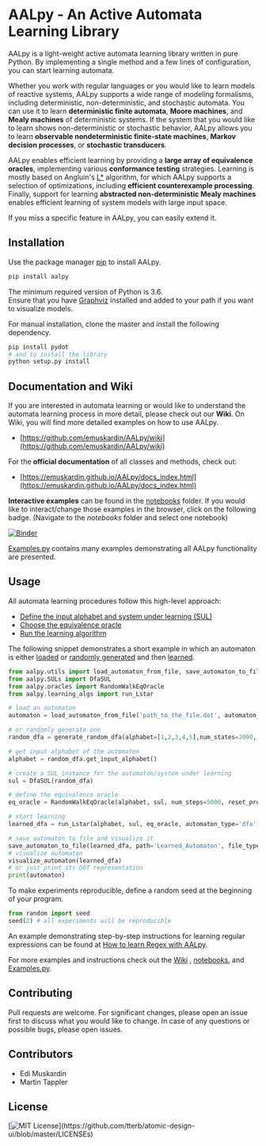 # AALpy - An Active Automata Learning Library

AALpy is a light-weight active automata learning library written in pure Python. 
By implementing a single method and a few lines of 
configuration, you can start learning automata. 

Whether you work with regular languages or you would like to learn models of 
reactive systems, AALpy supports a wide range of modeling formalisms, including 
deterministic, non-deterministic, and stochastic automata. 
You can use it to learn **deterministic finite automata**, **Moore machines**, 
and **Mealy machines** of deterministic systems. 
If the system that you would like to learn shows non-deterministic or
stochastic behavior, AALpy allows you to learn **observable
nondeterministic finite-state machines**, **Markov decision processes**, 
or **stochastic transducers**.

AALpy enables efficient learning by providing a **large array of equivalence oracles**, implementing various **conformance testing** strategies. Learning 
is mostly based on Angluin's [L*](https://people.eecs.berkeley.edu/~dawnsong/teaching/s10/papers/angluin87.pdf) algorithm, for which AALpy supports a 
selection of optimizations, including **efficient counterexample processing**.
Finally, support for learning **abstracted non-deterministic Mealy machines** 
enables efficient learning of system models with large input space. 

If you miss a specific feature in AALpy, you can easily extend it. 

## Installation

Use the package manager [pip](https://pip.pypa.io/en/stable/) to install AALpy.
```bash
pip install aalpy
```
The minimum required version of Python is 3.6.  
Ensure that you have [Graphviz](https://graphviz.org/) installed and added to your path if you want to visualize models.

For manual installation, clone the master and install the following dependency.
```bash
pip install pydot
# and to install the library
python setup.py install
```

## Documentation and Wiki

If you are interested in automata learning or would like to understand the automata learning process in more detail,
please check out our **Wiki**. On Wiki, you will find more detailed examples on how to use AALpy.
- [https://github.com/emuskardin/AALpy/wiki](https://github.com/emuskardin/AALpy/wiki)

For the **official documentation** of all classes and methods, check out:
- [https://emuskardin.github.io/AALpy/docs_index.html](https://emuskardin.github.io/AALpy/docs_index.html)

**Interactive examples** can be found in the [notebooks](https://github.com/emuskardin/AALpy/tree/master/notebooks) folder.
If you would like to interact/change those examples in the browser, click on the following badge. (Navigate to the _notebooks_ folder and select one notebook)

[![Binder](https://notebooks.gesis.org/binder/badge_logo.svg)](https://notebooks.gesis.org/binder/v2/gh/emuskardin/AALpy/master)

[Examples.py](https://github.com/emuskardin/AALpy/blob/master/Examples.py) contains many examples demonstrating all AALpy functionality are presented. 

## Usage

All automata learning procedures follow this high-level approach:
- [Define the input alphabet and system under learning (SUL)](https://github.com/emuskardin/AALpy/wiki/SUL-Interface,-or-How-to-Learn-Your-Systems)
- [Choose the equivalence oracle](https://github.com/emuskardin/AALpy/wiki/Equivalence-Oracles)
- [Run the learning algorithm](https://github.com/emuskardin/AALpy/wiki/Setting-Up-Learning)

The following snippet demonstrates a short example in which an automaton is either [loaded](https://github.com/emuskardin/AALpy/wiki/Loading,Saving,-Syntax-and-Visualization-of-Automata) or [randomly generated](https://github.com/emuskardin/AALpy/wiki/Generation-of-Random-Automata) and then [learned](https://github.com/emuskardin/AALpy/wiki/Setting-Up-Learning).
```python
from aalpy.utils import load_automaton_from_file, save_automaton_to_file, visualize_automaton, generate_random_dfa
from aalpy.SULs import DfaSUL
from aalpy.oracles import RandomWalkEqOracle
from aalpy.learning_algs import run_Lstar

# load an automaton
automaton = load_automaton_from_file('path_to_the_file.dot', automaton_type='dfa')

# or randomly generate one
random_dfa = generate_random_dfa(alphabet=[1,2,3,4,5],num_states=2000, num_accepting_states=200)

# get input alphabet of the automaton
alphabet = random_dfa.get_input_alphabet()

# create a SUL instance for the automaton/system under learning
sul = DfaSUL(random_dfa)

# define the equivalence oracle
eq_oracle = RandomWalkEqOracle(alphabet, sul, num_steps=5000, reset_prob=0.09)

# start learning
learned_dfa = run_Lstar(alphabet, sul, eq_oracle, automaton_type='dfa')

# save automaton to file and visualize it
save_automaton_to_file(learned_dfa, path='Learned_Automaton', file_type='dot')
# visualize automaton
visualize_automaton(learned_dfa)
# or just print its DOT representation
print(automaton)
```

To make experiments reproducible, define a random seed at the beginning of your program.
```Python
from random import seed
seed(2) # all experiments will be reproducible
```

An example demonstrating step-by-step instructions for learning regular expressions can be found at [How to learn Regex with AALpy](https://github.com/emuskardin/AALpy/wiki/SUL-Interface%2C-or-How-to-Learn-Your-Systems/_edit#example---regexsul).

For more examples and instructions check out the [Wiki](https://github.com/emuskardin/AALpy/wiki
) , [notebooks](https://github.com/emuskardin/AALpy/tree/master/notebooks), and [Examples.py](https://github.com/emuskardin/AALpy/blob/master/Examples.py).

## Contributing
Pull requests are welcome. For significant changes, please open an issue first to discuss what you would like to change.
In case of any questions or possible bugs, please open issues.

## Contributors
- Edi Muskardin
- Martin Tappler

## License
[![MIT License](https://img.shields.io/apm/l/atomic-design-ui.svg?)](https://github.com/tterb/atomic-design-ui/blob/master/LICENSEs)

